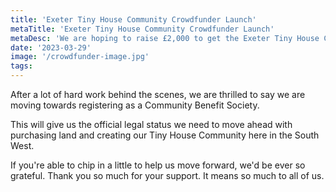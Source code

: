 ```yaml
---
title: 'Exeter Tiny House Community Crowdfunder Launch'
metaTitle: 'Exeter Tiny House Community Crowdfunder Launch'
metaDesc: 'We are hoping to raise £2,000 to get the Exeter Tiny House Community project kick-started. Funds are needed to enable us to create a Community Benefit Society then move forward towards identifying and purchasing land.'
date: '2023-03-29'
image: '/crowdfunder-image.jpg'
tags:
---
```


After a lot of hard work behind the scenes, we are thrilled to say we are moving towards registering as a Community Benefit Society. 

This will give us the official legal status we need to move ahead with purchasing land and creating our Tiny House Community here in the South West. 

If you're able to chip in a little to help us move forward, we'd be ever so grateful. Thank you so much for your support. It means so much to all of us.  
